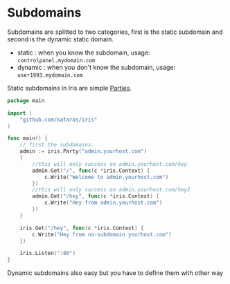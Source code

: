 # Subdomains


Subdomains are splitted to two categories, first is the static subdomain and second is the dynamic static domain.

- static : when you know the subdomain, usage: `controlpanel.mydomain.com` 
- dynamic : when you don't know the subdomain, usage: `user1993.mydomain.com` 

Static subdomains in Iris are simple [Parties](party.md).

```go
package main

import (
	"github.com/kataras/iris"
)

func main() {
	// first the subdomains.
	admin := iris.Party("admin.yourhost.com")
	{
		//this will only success on admin.yourhost.com/hey
		admin.Get("/", func(c *iris.Context) {
			c.Write("Welcome to admin.yourhost.com")
		})
		//this will only success on admin.yourhost.com/hey2
		admin.Get("/hey", func(c *iris.Context) {
			c.Write("Hey from admin.yourhost.com")
		})
	}

	iris.Get("/hey", func(c *iris.Context) {
		c.Write("Hey from no-subdomain yourhost.com")
	})

	iris.Listen(":80")
}


```

Dynamic subdomains also easy but you have to define them with other way
